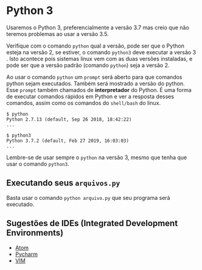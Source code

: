 # Python 3

Usaremos o Python 3, preferencialmente a versão 3.7 mas creio que não teremos
problemas ao usar a versão 3.5.

Verifique com o comando `python` qual a versão, pode ser que o Python 
esteja na versão 2, se estiver, o comando `python3` deve executar a versão 3
. Isto acontece pois sistemas linux vem com as duas versões instaladas, e
pode ser que a versão padrão (comando `python`) seja a versão 2.

Ao usar o comando `python` um `prompt` será aberto para que comandos python 
sejam executados. Também será mostrado a versão do python. Esse `prompt` 
também chamados de **interpretador** do Python. É uma forma de executar 
comandos rápidos em Python e ver a resposta desses comandos, assim como os 
comandos do `shell/bash` do linux.

```
$ python
Python 2.7.13 (default, Sep 26 2018, 18:42:22)
...
```

```
$ python3
Python 3.7.2 (default, Feb 27 2019, 16:03:03) 
...
```

Lembre-se de usar sempre o `python` na versão 3, mesmo que tenha que usar o 
comando `python3`.

## Executando seus `arquivos.py`

Basta usar o comando `python arquivo.py` que seu programa será executado.

## Sugestões de IDEs (Integrated Development Environments)

* [Atom](https://atom.io/)
* [Pycharm](https://www.jetbrains.com/pycharm/)
* [VIM](https://www.vim.org/)
